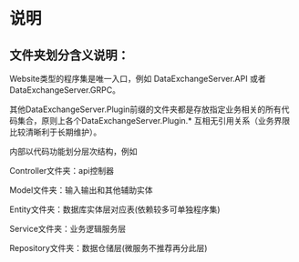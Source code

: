 # 说明
## 文件夹划分含义说明：

Website类型的程序集是唯一入口，例如 DataExchangeServer.API 或者DataExchangeServer.GRPC。

其他DataExchangeServer.Plugin前缀的文件夹都是存放指定业务相关的所有代码集合，原则上各个DataExchangeServer.Plugin.* 互相无引用关系（业务界限比较清晰利于长期维护）。

内部以代码功能划分层次结构，例如

Controller文件夹：api控制器

Model文件夹：输入输出和其他辅助实体

Entity文件夹：数据库实体层对应表(依赖较多可单独程序集)

Service文件夹：业务逻辑服务层

Repository文件夹：数据仓储层(微服务不推荐再分此层)
